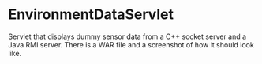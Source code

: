 # EnvironmentDataServlet
Servlet that displays dummy sensor data from a C++ socket server and a Java RMI server. There is a WAR file and a screenshot of how it should look like.
